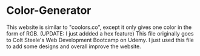 # Color-Generator
This website is similar to "coolors.co", except it only gives one color in the form of RGB. (UPDATE: I just addded a hex feature)
This file originally goes to Colt Steele's Web Development Bootcamp on Udemy. I just used this file to add some designs and overall improve the website.
